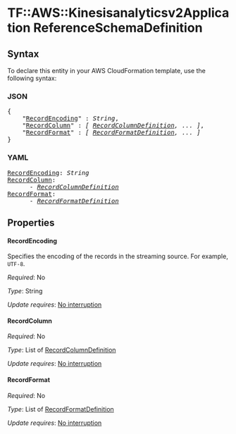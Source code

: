 # TF::AWS::Kinesisanalyticsv2Application ReferenceSchemaDefinition

## Syntax

To declare this entity in your AWS CloudFormation template, use the following syntax:

### JSON

<pre>
{
    "<a href="#recordencoding" title="RecordEncoding">RecordEncoding</a>" : <i>String</i>,
    "<a href="#recordcolumn" title="RecordColumn">RecordColumn</a>" : <i>[ <a href="recordcolumndefinition.md">RecordColumnDefinition</a>, ... ]</i>,
    "<a href="#recordformat" title="RecordFormat">RecordFormat</a>" : <i>[ <a href="recordformatdefinition.md">RecordFormatDefinition</a>, ... ]</i>
}
</pre>

### YAML

<pre>
<a href="#recordencoding" title="RecordEncoding">RecordEncoding</a>: <i>String</i>
<a href="#recordcolumn" title="RecordColumn">RecordColumn</a>: <i>
      - <a href="recordcolumndefinition.md">RecordColumnDefinition</a></i>
<a href="#recordformat" title="RecordFormat">RecordFormat</a>: <i>
      - <a href="recordformatdefinition.md">RecordFormatDefinition</a></i>
</pre>

## Properties

#### RecordEncoding

Specifies the encoding of the records in the streaming source. For example, `UTF-8`.

_Required_: No

_Type_: String

_Update requires_: [No interruption](https://docs.aws.amazon.com/AWSCloudFormation/latest/UserGuide/using-cfn-updating-stacks-update-behaviors.html#update-no-interrupt)

#### RecordColumn

_Required_: No

_Type_: List of <a href="recordcolumndefinition.md">RecordColumnDefinition</a>

_Update requires_: [No interruption](https://docs.aws.amazon.com/AWSCloudFormation/latest/UserGuide/using-cfn-updating-stacks-update-behaviors.html#update-no-interrupt)

#### RecordFormat

_Required_: No

_Type_: List of <a href="recordformatdefinition.md">RecordFormatDefinition</a>

_Update requires_: [No interruption](https://docs.aws.amazon.com/AWSCloudFormation/latest/UserGuide/using-cfn-updating-stacks-update-behaviors.html#update-no-interrupt)

